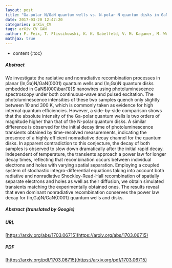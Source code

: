 ```yaml
---
layout: post
title: "Ga-polar N/GaN quantum wells vs. N-polar N quantum disks in GaN nanowires: Comparative analysis of carrier recombination, diffusion, and radiative efficiency"
date: 2017-03-20 12:47:20
categories: arXiv_CV
tags: arXiv_CV GAN
author: F. Feix, T. Flissikowski, K. K. Sabelfeld, V. M. Kaganer, M. Wölz, L. Geelhaar, H. T. Grahn, O. Brandt
mathjax: true
---
```


* content
{:toc}

##### Abstract
We investigate the radiative and nonradiative recombination processes in planar (In,Ga)N/GaN(0001) quantum wells and (In,Ga)N quantum disks embedded in GaN$(000\bar{1})$ nanowires using photoluminescence spectroscopy under both continuous-wave and pulsed excitation. The photoluminescence intensities of these two samples quench only slightly between 10 and 300 K, which is commonly taken as evidence for high internal quantum efficiencies. However, a side-by-side comparison shows that the absolute intensity of the Ga-polar quantum wells is two orders of magnitude higher than that of the N-polar quantum disks. A similar difference is observed for the initial decay time of photoluminescence transients obtained by time-resolved measurements, indicating the presence of a highly efficient nonradiative decay channel for the quantum disks. In apparent contradiction to this conjecture, the decay of both samples is observed to slow down dramatically after the initial rapid decay. Independent of temperature, the transients approach a power law for longer decay times, reflecting that recombination occurs between individual electrons and holes with varying spatial separation. Employing a coupled system of stochastic integro-differential equations taking into account both radiative and nonradiative Shockley-Read-Hall recombination of spatially separate electrons and holes as well as their diffusion, we obtain simulated transients matching the experimentally obtained ones. The results reveal that even dominant nonradiative recombination conserves the power law decay for (In,Ga)N/GaN{0001} quantum wells and disks.

##### Abstract (translated by Google)


##### URL
[https://arxiv.org/abs/1703.06715](https://arxiv.org/abs/1703.06715)

##### PDF
[https://arxiv.org/pdf/1703.06715](https://arxiv.org/pdf/1703.06715)

